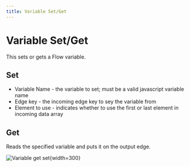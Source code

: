 ```yaml
---
title: Variable Set/Get
---
```


# Variable Set/Get

This sets or gets a Flow variable.

## Set

- Variable Name - the variable to set; must be a valid javascript variable name
- Edge key - the incoming edge key to sey the variable from
- Element to use - indicates whether to use the first or last element in incoming data array

## Get
Reads the specified variable and puts it on the output edge.

![Variable get set](/img/flows/blocks/core/variable-get-set/varibale-get-set.png){width=300}

